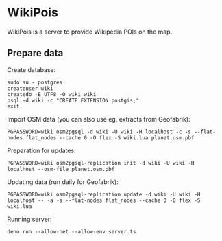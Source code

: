 # WikiPois

WikiPois is a server to provide Wikipedia POIs on the map.

## Prepare data

Create database:

```
sudo su - postgres
createuser wiki
createdb -E UTF8 -O wiki wiki
psql -d wiki -c "CREATE EXTENSION postgis;"
exit
```

Import OSM data (you can also use eg. extracts from Geofabrik):

```
PGPASSWORD=wiki osm2pgsql -d wiki -U wiki -H localhost -c -s --flat-nodes flat_nodes --cache 0 -O flex -S wiki.lua planet.osm.pbf
```

Preparation for updates:

```
PGPASSWORD=wiki osm2pgsql-replication init -d wiki -U wiki -H localhost --osm-file planet.osm.pbf
```

Updating data (run daily for Geofabrik):

```
PGPASSWORD=wiki osm2pgsql-replication update -d wiki -U wiki -H localhost -- -a -s --flat-nodes flat_nodes --cache 0 -O flex -S wiki.lua
```

Running server:

```
deno run --allow-net --allow-env server.ts
```
